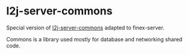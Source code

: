 # l2j-server-commons
Special version of [l2j-server-commons](https://bitbucket.org/l2jserver/l2j-server-commons/src/master/) adapted to finex-server.

Commons is a library used mostly for database and networking shared code.
